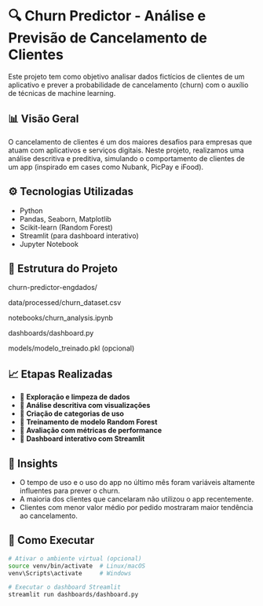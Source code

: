 
# 🔍 Churn Predictor - Análise e Previsão de Cancelamento de Clientes

Este projeto tem como objetivo analisar dados fictícios de clientes de um aplicativo e prever a probabilidade de cancelamento (churn) com o auxílio de técnicas de machine learning.

## 📊 Visão Geral

O cancelamento de clientes é um dos maiores desafios para empresas que atuam com aplicativos e serviços digitais. Neste projeto, realizamos uma análise descritiva e preditiva, simulando o comportamento de clientes de um app (inspirado em cases como Nubank, PicPay e iFood).

## ⚙️ Tecnologias Utilizadas

- Python
- Pandas, Seaborn, Matplotlib
- Scikit-learn (Random Forest)
- Streamlit (para dashboard interativo)
- Jupyter Notebook

## 📁 Estrutura do Projeto

churn-predictor-engdados/

 data/processed/churn_dataset.csv

notebooks/churn_analysis.ipynb

dashboards/dashboard.py

models/modelo_treinado.pkl (opcional)


## 📈 Etapas Realizadas

- 🔹 **Exploração e limpeza de dados**
- 🔹 **Análise descritiva com visualizações**
- 🔹 **Criação de categorias de uso**
- 🔹 **Treinamento de modelo Random Forest**
- 🔹 **Avaliação com métricas de performance**
- 🔹 **Dashboard interativo com Streamlit**

## 🧠 Insights

- O tempo de uso e o uso do app no último mês foram variáveis altamente influentes para prever o churn.
- A maioria dos clientes que cancelaram não utilizou o app recentemente.
- Clientes com menor valor médio por pedido mostraram maior tendência ao cancelamento.

## 🚀 Como Executar

```bash
# Ativar o ambiente virtual (opcional)
source venv/bin/activate  # Linux/macOS
venv\Scripts\activate     # Windows

# Executar o dashboard Streamlit
streamlit run dashboards/dashboard.py

